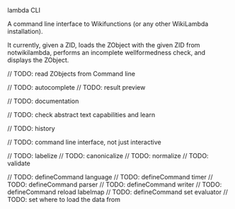 lambda CLI

A command line interface to Wikifunctions (or any other WikiLambda
installation).

It currently, given a ZID, loads the ZObject with the given ZID from
notwikilambda, performs an incomplete wellformedness check, and displays the
ZObject.

// TODO: read ZObjects from Command line

// TODO: autocomplete
// TODO: result preview

// TODO: documentation

// TODO: check abstract text capabilities and learn

// TODO: history

// TODO: command line interface, not just interactive

// TODO: labelize
// TODO: canonicalize
// TODO: normalize
// TODO: validate

// TODO: defineCommand language
// TODO: defineCommand timer
// TODO: defineCommand parser
// TODO: defineCommand writer
// TODO: defineCommand reload labelmap
// TODO: defineCommand set evaluator
// TODO: set where to load the data from
